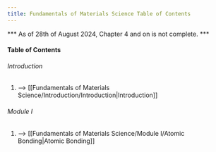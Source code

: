 ```yaml
---
title: Fundamentals of Materials Science Table of Contents
---
```


*** As of 28th of August 2024, Chapter 4 and on is not complete. ***

#### Table of Contents
###### Introduction
1. --> [[Fundamentals of Materials Science/Introduction/Introduction|Introduction]]
###### Module I
1. --> [[Fundamentals of Materials Science/Module I/Atomic Bonding|Atomic Bonding]]
